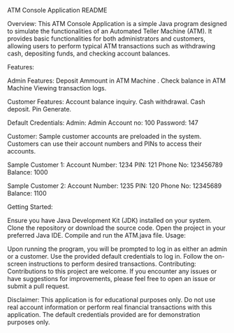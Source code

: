 
ATM Console Application README

Overview:
This ATM Console Application is a simple Java program designed to simulate the functionalities of an Automated Teller Machine (ATM). It provides basic functionalities for both administrators and customers, allowing users to perform typical ATM transactions such as withdrawing cash, depositing funds, and checking account balances.

Features:

Admin Features:
Deposit Ammount in ATM Machine .
Check balance in ATM Machine
Viewing transaction logs.

Customer Features:
Account balance inquiry.
Cash withdrawal.
Cash deposit.
Pin Generate.

Default Credentials:
Admin:
Admin Account no: 100
Password: 147

Customer:
Sample customer accounts are preloaded in the system. Customers can use their account numbers and PINs to access their accounts.

Sample Customer 1:
 Account Number: 1234
 PIN: 121
 Phone No: 123456789
 Balance: 1000

Sample Customer 2:
 Account Number: 1235
 PIN: 120
 Phone No: 12345689
 Balance: 1100

Getting Started:

Ensure you have Java Development Kit (JDK) installed on your system.
Clone the repository or download the source code.
Open the project in your preferred Java IDE.
Compile and run the ATM.java file.
Usage:

Upon running the program, you will be prompted to log in as either an admin or a customer.
Use the provided default credentials to log in.
Follow the on-screen instructions to perform desired transactions.
Contributing:
Contributions to this project are welcome. If you encounter any issues or have suggestions for improvements, please feel free to open an issue or submit a pull request.

Disclaimer:
This application is for educational purposes only. Do not use real account information or perform real financial transactions with this application. The default credentials provided are for demonstration purposes only.
